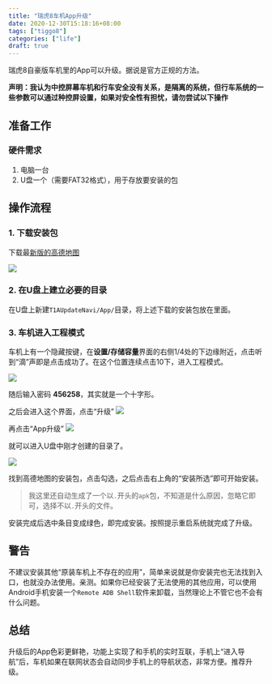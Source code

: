 ```yaml
---
title: "瑞虎8车机App升级"
date: 2020-12-30T15:18:16+08:00
tags: ["tiggo8"]
categories: ["life"]
draft: true
---
```


瑞虎8自豪版车机里的App可以升级。据说是官方正规的方法。

<!--more-->

**声明：我认为中控屏幕车机和行车安全没有关系，是隔离的系统，但行车系统的一些参数可以通过种控屏设置，如果对安全性有担忧，请勿尝试以下操作**

## 准备工作

### 硬件需求

1. 电脑一台
2. U盘一个（需要FAT32格式），用于存放要安装的包

## 操作流程

### 1. 下载安装包

下载最[新版的高德地图](https://auto.amap.com/download)

![](/images/2020-12-30-16-05-13.png)

### 2. 在U盘上建立必要的目录

在U盘上新建`T1AUpdateNavi/App/`目录，将上述下载的安装包放在里面。

### 3. 车机进入工程模式

车机上有一个隐藏按键，在**设置/存储容量**界面的右侧1/4处的下边缘附近，点击听到“滴”声即是点击成功了。在这个位置连续点击10下，进入工程模式。

![](/images/2021-01-01-17-02-23.png)

随后输入密码 **456258**，其实就是一个十字形。

之后会进入这个界面，点击“升级”
![](/images/2021-01-01-17-03-36.png)

再点击“App升级”
![](/images/2021-01-01-17-05-18.png)

就可以进入U盘中刚才创建的目录了。

![](/images/2021-01-01-17-06-27.png)

找到高德地图的安装包，点击勾选，之后点击右上角的“安装所选”即可开始安装。

> 我这里还自动生成了一个以`.`开头的`apk`包，不知道是什么原因，忽略它即可，选择不以`.`开头的文件。

安装完成后选中条目变成绿色，即完成安装。按照提示重启系统就完成了升级。

## 警告

不建议安装其他“原装车机上不存在的应用”，简单来说就是你安装完也无法找到入口，也就没办法使用。亲测。如果你已经安装了无法使用的其他应用，可以使用Android手机安装一个`Remote ADB Shell`软件来卸载，当然理论上不管它也不会有什么问题。

## 总结

升级后的App色彩更鲜艳，功能上实现了和手机的实时互联，手机上“进入导航”后，车机如果在联网状态会自动同步手机上的导航状态，非常方便。推荐升级。
